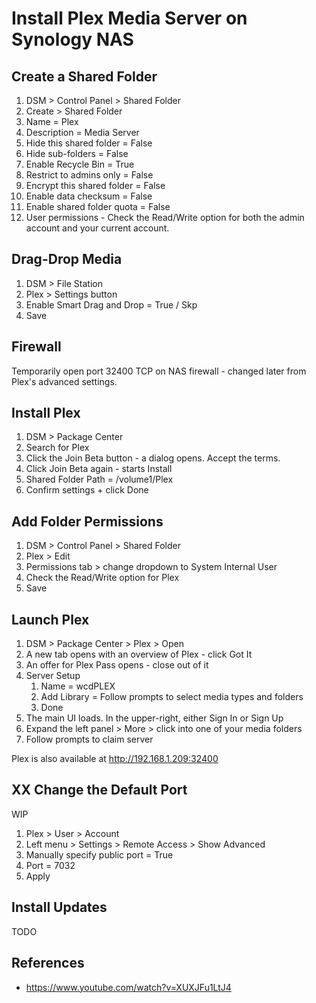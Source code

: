 # Install Plex Media Server on Synology NAS

## Create a Shared Folder

1. DSM > Control Panel > Shared Folder
2. Create > Shared Folder
3. Name = Plex
4. Description = Media Server
5. Hide this shared folder = False
6. Hide sub-folders = False
7. Enable Recycle Bin = True
8. Restrict to admins only = False
9.  Encrypt this shared folder = False
10. Enable data checksum = False
11. Enable shared folder quota = False
12. User permissions - Check the Read/Write option for both the admin account and your current account.  


## Drag-Drop Media

1. DSM > File Station 
2. Plex > Settings button
3. Enable Smart Drag and Drop = True / Skp
4. Save


## Firewall

Temporarily open port 32400 TCP on NAS firewall - changed later from Plex's advanced settings.


## Install Plex

1. DSM > Package Center
2. Search for Plex 
3. Click the Join Beta button - a dialog opens. Accept the terms.
4. Click Join Beta again - starts Install
5. Shared Folder Path = /volume1/Plex
6. Confirm settings + click Done


## Add Folder Permissions

1. DSM > Control Panel > Shared Folder
2. Plex > Edit 
3. Permissions tab > change dropdown to System Internal User
4. Check the Read/Write option for Plex
5. Save


## Launch Plex

1. DSM > Package Center > Plex > Open
2. A new tab opens with an overview of Plex - click Got It
3. An offer for Plex Pass opens - close out of it
4. Server Setup
   1. Name = wcdPLEX
   2. Add Library = Follow prompts to select media types and folders
   3. Done
5. The main UI loads. In the upper-right, either Sign In or Sign Up
6. Expand the left panel > More > click into one of your media folders
7. Follow prompts to claim server

Plex is also available at http://192.168.1.209:32400


## XX Change the Default Port

WIP 

1. Plex > User > Account
2. Left menu > Settings > Remote Access > Show Advanced
3. Manually specify public port = True
4. Port = 7032
5. Apply


## Install Updates

TODO


## References

* https://www.youtube.com/watch?v=XUXJFu1LtJ4

